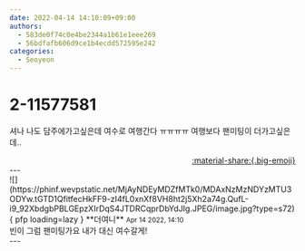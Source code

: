 ```yaml
---
date: 2022-04-14 14:10:09+09:00
authors:
  - 583de0f74c0e4be2344a1b61e1eee269
  - 56bdfafb606d9ce1b4ecdd572595e242
categories:
  - Seoyeon
---
```


# 2-11577581

<div class="post-container" markdown="1">
<div class="content-container md-sidebar__scrollwrap" markdown="1">

셔나 나도 담주에가고싶은데 여수로 여행간다 ㅠㅠㅠㅠ 여행보다 팬미팅이 더가고싶은데..

</div>
</div>

<div style="text-align: right;" markdown="1">
<a href="https://weverse.io/fromis9/fanpost/2-11577581" style="text-align: right;">:material-share:{.big-emoji}</a>
</div>
---

<div class="comments-container md-sidebar__scrollwrap" markdown="1">
<div class="comment" markdown="1">
<div class='id-container' markdown="1">
![](https://phinf.wevpstatic.net/MjAyNDEyMDZfMTk0/MDAxNzMzNDYzMTU3ODYw.tGTD1QfitfecHkFF9-zI4fL0xnXf8VH8ht2j5Xh2a74g.QufL-i9_92XbdgbPBLGEpzXIrDqS4JTDRCqprDbYdJIg.JPEG/image.jpg?type=s72){ pfp loading=lazy }
**<span class="artist">더여니</span>** <small>Apr 14 2022, 14:10</small><br>
</div>
<div class='comment-body' markdown="1">
빈이 그럼 팬미팅가요 내가 대신 여수갈게!
</div>
</div>
</div>
---
